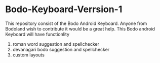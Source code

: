 # Bodo-Keyboard-Verrsion-1
This repository consist of the Bodo Android Keyboard. Anyone from Bodoland wish to contribute it would be a great help.
This Bodo android Keyboard will have functionlity
1. roman word suggestion and spellchecker
2. devanagari bodo suggestion and spellchecker
3. custom layouts
